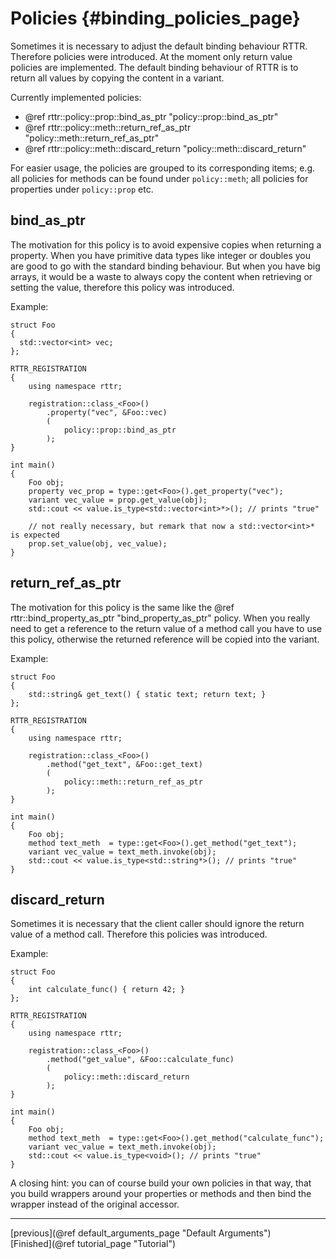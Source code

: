 Policies {#binding_policies_page}
========

Sometimes it is necessary to adjust the default binding behaviour RTTR. Therefore policies were introduced.
At the moment only return value policies are implemented.
The default binding behaviour of RTTR is to return all values by copying the content in a variant.

Currently implemented policies:
- @ref rttr::policy::prop::bind_as_ptr "policy::prop::bind_as_ptr"
- @ref rttr::policy::meth::return_ref_as_ptr "policy::meth::return_ref_as_ptr"
- @ref rttr::policy::meth::discard_return "policy::meth::discard_return"

For easier usage, the policies are grouped to its corresponding items; e.g. all policies for methods
can be found under `policy::meth`; all policies for properties under `policy::prop` etc.

bind_as_ptr
-----------
The motivation for this policy is to avoid expensive copies when returning a property.
When you have primitive data types like integer or doubles you are good to go with the standard binding behaviour.
But when you have big arrays, it would be a waste to always copy the content when retrieving or setting the value, therefore this policy was introduced.

Example:
~~~~{.cpp}
struct Foo
{
  std::vector<int> vec;
};

RTTR_REGISTRATION
{
    using namespace rttr;
    
    registration::class_<Foo>()
        .property("vec", &Foo::vec)
        (
            policy::prop::bind_as_ptr
        );
}

int main()
{
    Foo obj;
    property vec_prop = type::get<Foo>().get_property("vec");
    variant vec_value = prop.get_value(obj);
    std::cout << value.is_type<std::vector<int>*>(); // prints "true"
    
    // not really necessary, but remark that now a std::vector<int>* is expected
    prop.set_value(obj, vec_value);
}
~~~~

return_ref_as_ptr
-----------------
The motivation for this policy is the same like the @ref rttr::bind_property_as_ptr "bind_property_as_ptr" policy.
When you really need to get a reference to the return value of a method call you have to use this policy,
otherwise the returned reference will be copied into the variant.

Example:

~~~~{.cpp}
struct Foo
{
    std::string& get_text() { static text; return text; }
};

RTTR_REGISTRATION
{
    using namespace rttr;

    registration::class_<Foo>()
        .method("get_text", &Foo::get_text)
        (
            policy::meth::return_ref_as_ptr
        );
}

int main()
{
    Foo obj;
    method text_meth  = type::get<Foo>().get_method("get_text");
    variant vec_value = text_meth.invoke(obj);
    std::cout << value.is_type<std::string*>(); // prints "true"
}
~~~~

discard_return
--------------
Sometimes it is necessary that the client caller should ignore the return value of a method call.
Therefore this policies was introduced.

Example:
~~~~{.cpp}
struct Foo
{
    int calculate_func() { return 42; }
};

RTTR_REGISTRATION
{
    using namespace rttr;

    registration::class_<Foo>()
        .method("get_value", &Foo::calculate_func)
        (
            policy::meth::discard_return
        );
}

int main()
{
    Foo obj;
    method text_meth  = type::get<Foo>().get_method("calculate_func");
    variant vec_value = text_meth.invoke(obj);
    std::cout << value.is_type<void>(); // prints "true"
}
~~~~

A closing hint: you can of course build your own policies in that way, that you build wrappers around your properties or methods and 
then bind the wrapper instead of the original accessor.

<hr>

<div type="button" class="btn btn-default">[previous](@ref default_arguments_page "Default Arguments")</div><div class="btn btn-default">[Finished](@ref tutorial_page "Tutorial")</div>
